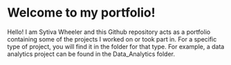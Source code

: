 # Welcome to my portfolio!
Hello! I am Sytiva Wheeler and this Github repository acts as a portfolio containing some of the projects I worked on or took part in.
For a specific type of project, you will find it in the folder for that type.
For example, a data analytics project can be found in the Data_Analytics folder.

